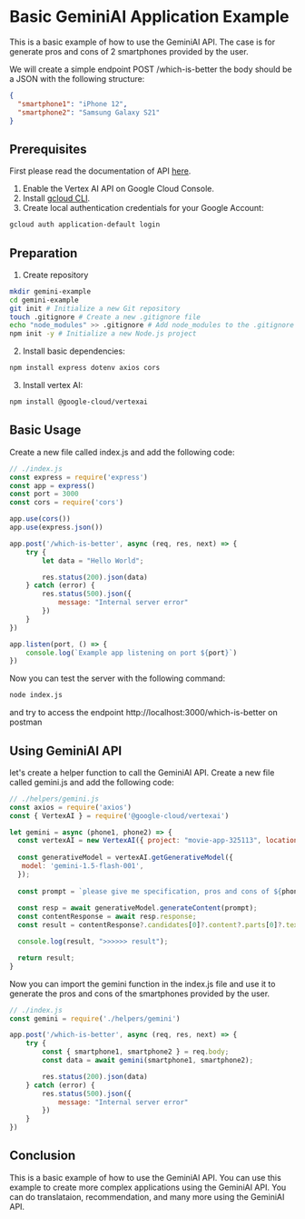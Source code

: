 # Basic GeminiAI Application Example

This is a basic example of how to use the GeminiAI API. The case is for generate pros and cons of 2 smartphones provided by the user.

We will create a simple endpoint POST /which-is-better the body should be a JSON with the following structure:
```json
{
  "smartphone1": "iPhone 12",
  "smartphone2": "Samsung Galaxy S21"
}
```

## Prerequisites

First please read the documentation of API [here](https://cloud.google.com/vertex-ai/generative-ai/docs/start/quickstarts/quickstart-multimodal#local-shell).

1. Enable the Vertex AI API on Google Cloud Console.
2. Install [gcloud CLI](https://cloud.google.com/sdk/docs/install).
3. Create local authentication credentials for your Google Account:
```sh
gcloud auth application-default login
```

## Preparation

1. Create repository
```sh
mkdir gemini-example 
cd gemini-example 
git init # Initialize a new Git repository
touch .gitignore # Create a new .gitignore file
echo "node_modules" >> .gitignore # Add node_modules to the .gitignore file
npm init -y # Initialize a new Node.js project
```

2. Install basic dependencies:
```sh
npm install express dotenv axios cors
```

3. Install vertex AI:

```sh
npm install @google-cloud/vertexai
```

## Basic Usage

Create a new file called index.js and add the following code:
```js
// ./index.js
const express = require('express')
const app = express()
const port = 3000
const cors = require('cors')

app.use(cors())
app.use(express.json())

app.post('/which-is-better', async (req, res, next) => {
    try {
        let data = "Hello World";

        res.status(200).json(data)
    } catch (error) {
        res.status(500).json({
            message: "Internal server error"
        })
    }
})

app.listen(port, () => {
    console.log(`Example app listening on port ${port}`)
})
```

Now you can test the server with the following command:
```sh
node index.js
```

and try to access the endpoint http://localhost:3000/which-is-better on postman

## Using GeminiAI API

let's create a helper function to call the GeminiAI API. Create a new file called gemini.js and add the following code:
```js
// ./helpers/gemini.js
const axios = require('axios')
const { VertexAI } = require('@google-cloud/vertexai')

let gemini = async (phone1, phone2) => {
  const vertexAI = new VertexAI({ project: "movie-app-325113", location: 'us-central1' });
    
  const generativeModel = vertexAI.getGenerativeModel({
   model: 'gemini-1.5-flash-001',
  });
  
  const prompt = `please give me specification, pros and cons of ${phone1} vs ${phone2}`;
  
  const resp = await generativeModel.generateContent(prompt);
  const contentResponse = await resp.response;
  const result = contentResponse?.candidates[0]?.content?.parts[0]?.text;

  console.log(result, ">>>>>> result");

  return result;
}
```

Now you can import the gemini function in the index.js file and use it to generate the pros and cons of the smartphones provided by the user.

```js
// ./index.js
const gemini = require('./helpers/gemini')

app.post('/which-is-better', async (req, res, next) => {
    try {
        const { smartphone1, smartphone2 } = req.body;
        const data = await gemini(smartphone1, smartphone2);

        res.status(200).json(data)
    } catch (error) {
        res.status(500).json({
            message: "Internal server error"
        })
    }
})
```

## Conclusion

This is a basic example of how to use the GeminiAI API. You can use this example to create more complex applications using the GeminiAI API. You can do translataion, recommendation, and many more using the GeminiAI API.